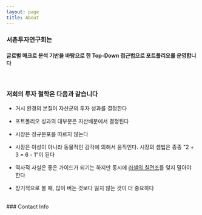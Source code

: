 ```yaml
---
layout: page
title: About
---
```


### 서촌투자연구회는 
#### 글로벌 매크로 분석 기반을 바탕으로 한 Top-Down 접근법으로 포트폴리오를 운영합니다

<br>

### 저희의 투자 철학은 다음과 같습니다 
- 거시 환경의 본질이 자산군의 투자 성과를 결정한다

- 포트폴리오 성과의 대부분은 자산배분에서 결정된다

- 시장은 정규분포를 따르지 않는다

- 시장은 이성이 아니라 동물적인 감각에 의해서 움직인다. 시장의 셈법은 종종 "2 + 3 = 6 - 1"이 된다 

- 역사적 사실은 좋은 가이드가 되기는 하지만 동시에 <a href="https://www.joongang.co.kr/article/150044">러셀의 칠면조</a>를 잊지 말아야 한다

- 장기적으로 볼 때, 많이 버는 것보다 잃지 않는 것이 더 중요하다

<br>
### Contact Info
<mailto:westvilinv@gmail.com>